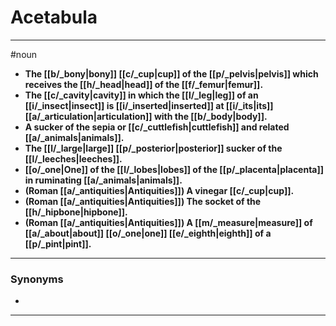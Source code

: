 # Acetabula
---
#noun
- **The [[b/_bony|bony]] [[c/_cup|cup]] of the [[p/_pelvis|pelvis]] which receives the [[h/_head|head]] of the [[f/_femur|femur]].**
- **The [[c/_cavity|cavity]] in which the [[l/_leg|leg]] of an [[i/_insect|insect]] is [[i/_inserted|inserted]] at [[i/_its|its]] [[a/_articulation|articulation]] with the [[b/_body|body]].**
- **A sucker of the sepia or [[c/_cuttlefish|cuttlefish]] and related [[a/_animals|animals]].**
- **The [[l/_large|large]] [[p/_posterior|posterior]] sucker of the [[l/_leeches|leeches]].**
- **[[o/_one|One]] of the [[l/_lobes|lobes]] of the [[p/_placenta|placenta]] in ruminating [[a/_animals|animals]].**
- **(Roman [[a/_antiquities|Antiquities]]) A vinegar [[c/_cup|cup]].**
- **(Roman [[a/_antiquities|Antiquities]]) The socket of the [[h/_hipbone|hipbone]].**
- **(Roman [[a/_antiquities|Antiquities]]) A [[m/_measure|measure]] of [[a/_about|about]] [[o/_one|one]] [[e/_eighth|eighth]] of a [[p/_pint|pint]].**
---
### Synonyms
- 
---
